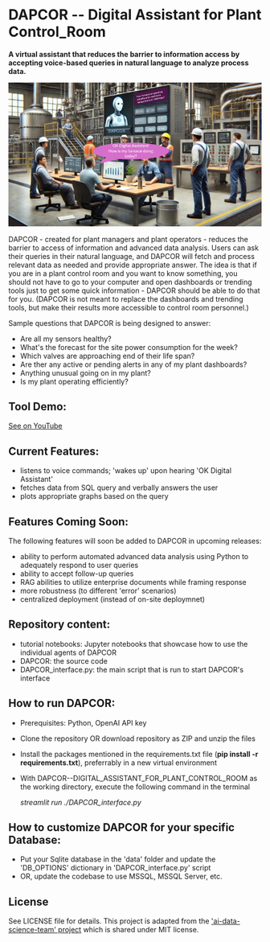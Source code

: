 # DAPCOR -- Digital Assistant for Plant Control_Room
**A virtual assistant that reduces the barrier to information access by accepting voice-based queries in natural language to analyze process data.**

![DAPCOR in Plant Control Room Illustration](/img/DAPCOR_usageIllustration.jpg)

DAPCOR - created for plant managers and plant operators - reduces the barrier to access of information and advanced data analysis. Users can ask their queries in their natural language, and DAPCOR will fetch and process relevant data as needed and provide appropriate answer. The idea is that if you are in a plant control room and you want to know something, you should not have to go to your computer and open dashboards or trending tools just to get some quick information - DAPCOR should be able to do that for you. (DAPCOR is not meant to replace the dashboards and trending tools, but make their results more accessible to control room personnel.)

Sample questions that DAPCOR is being designed to answer: 

- Are all my sensors healthy?
- What's the forecast for the site power consumption for the week?
- Which valves are approaching end of their life span?
- Are ther any active or pending alerts in any of my plant dashboards?
- Anything unusual going on in my plant?
- Is my plant operating efficiently?

## Tool Demo: 

[See on YouTube](https://youtu.be/sxgx0wNplPs)

## Current Features: 

- listens to voice commands; 'wakes up' upon hearing 'OK Digital Assistant'
- fetches data from SQL query and verbally answers the user
- plots appropriate graphs based on the query

## Features Coming Soon: 

The following features will soon be added to DAPCOR in upcoming releases:

- ability to perform automated advanced data analysis using Python to adequately respond to user queries
- ability to accept follow-up queries
- RAG abilities to utilize enterprise documents while framing response
- more robustness (to different 'error' scenarios)
- centralized deployment (instead of on-site deploymnet)

## Repository content: 

- tutorial notebooks: Jupyter notebooks that showcase how to use the individual agents of DAPCOR 
- DAPCOR: the source code
- DAPCOR_interface.py: the main script that is run to start DAPCOR's interface

## How to run DAPCOR: 

- Prerequisites: Python, OpenAI API key 
- Clone the repository OR download repository as ZIP and unzip the files
- Install the packages mentioned in the requirements.txt file (**pip install -r requirements.txt**), preferrably in a new virtual environment
- With DAPCOR--DIGITAL_ASSISTANT_FOR_PLANT_CONTROL_ROOM as the working directory, execute the following command in the terminal

    *streamlit run ./DAPCOR_interface.py*

## How to customize DAPCOR for your specific Database: 

- Put your Sqlite database in the 'data' folder and update the 'DB_OPTIONS' dictionary in 'DAPCOR_interface.py' script
- OR, update the codebase to use MSSQL, MSSQL Server, etc. 

## License

See LICENSE file for details. 
This project is adapted from the ['ai-data-science-team' project](https://github.com/business-science/ai-data-science-team) which is shared under MIT license.
